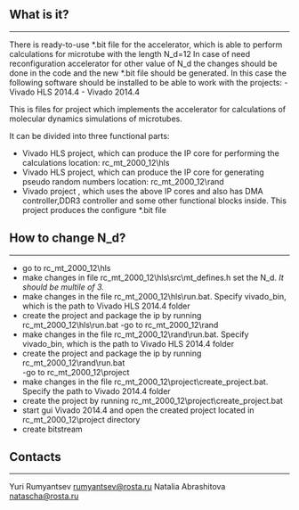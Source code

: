 ## What is it?
-----------

There is ready-to-use *.bit file for the accelerator, which is able to perform calculations for microtube with the length N_d=12
In case of need reconfiguration accelerator for other value of N_d the changes should be done in the code and the new *.bit file should be generated.
In this case the following software should be installed to be able to work with the projects:
	- Vivado HLS 2014.4
	- Vivado	 2014.4
	
	
This is files for project which implements the accelerator for calculations of molecular dynamics simulations of microtubes.

It can be divided into three functional parts:
- Vivado HLS project, which can produce the IP core for performing the calculations 
location: rc_mt_2000_12\hls
- Vivado HLS project, which can produce the IP core for generating pseudo random numbers 
location: rc_mt_2000_12\rand
- Vivado project , which uses the above IP cores and also has DMA controller,DDR3 controller and some other functional blocks inside. 
This project produces the configure *.bit file  
  
 
## How to change N_d?
-----------   
- go to rc_mt_2000_12\hls
- make changes in  file  rc_mt_2000_12\hls\src\mt_defines.h
set the N_d. *It should be multile of 3.* 
- make changes in the file rc_mt_2000_12\hls\run.bat. Specify vivado_bin, which is the path to Vivado HLS 2014.4 folder
- create the project and package the ip by running rc_mt_2000_12\hls\run.bat
-go to rc_mt_2000_12\rand
- make changes in the file rc_mt_2000_12\rand\run.bat. Specify vivado_bin, which is the path to Vivado HLS 2014.4 folder
- create the project and package the ip by running rc_mt_2000_12\rand\run.bat   
-go to rc_mt_2000_12\project
- make changes in the file rc_mt_2000_12\project\create_project.bat. Specify the path to Vivado 2014.4 folder
- create the project by running rc_mt_2000_12\project\create_project.bat
- start gui Vivado 2014.4 and open the created project located in  rc_mt_2000_12\project directory
- create bitstream         

## Contacts
--------
Yuri Rumyantsev
rumyantsev@rosta.ru
Natalia Abrashitova 
natascha@rosta.ru 
	
